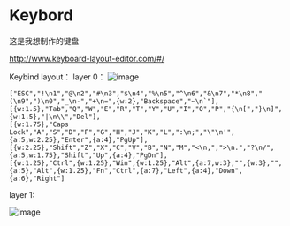 # Keybord
这是我想制作的键盘

http://www.keyboard-layout-editor.com/#/

Keybind layout：
layer 0：
![image](https://github.com/seme07/Keybord/assets/88241738/6e03d53e-dc58-45d6-bcd9-4e59de6a6e12)
```
["ESC","!\n1","@\n2","#\n3","$\n4","%\n5","^\n6","&\n7","*\n8","(\n9",")\n0","_\n-","+\n=",{w:2},"Backspace","~\n`"],
[{w:1.5},"Tab","Q","W","E","R","T","Y","U","I","O","P","{\n[","}\n]",{w:1.5},"|\n\\","Del"],
[{w:1.75},"Caps Lock","A","S","D","F","G","H","J","K","L",":\n;","\"\n'",{a:5,w:2.25},"Enter",{a:4},"PgUp"],
[{w:2.25},"Shift","Z","X","C","V","B","N","M","<\n,",">\n.","?\n/",{a:5,w:1.75},"Shift","Up",{a:4},"PgDn"],
[{w:1.25},"Ctrl",{w:1.25},"Win",{w:1.25},"Alt",{a:7,w:3},"",{w:3},"",{a:5},"Alt",{w:1.25},"Fn","Ctrl",{a:7},"Left",{a:4},"Down",{a:6},"Right"]
```
layer 1:

![image](https://github.com/seme07/Keybord/assets/88241738/c20f1854-34e6-4153-a0f6-2b8452c7a2e7)
